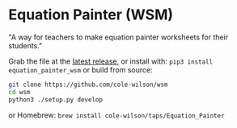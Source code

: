 # Equation Painter (WSM)
"A way for teachers to make equation painter worksheets for their students."

Grab the file at the [latest release](releases/latest), or install with:
`pip3 install equation_painter_wsm`
or build from source:
```bash
git clone https://github.com/cole-wilson/wsm
cd wsm
python3 ./setup.py develop
```
or Homebrew:
`brew install cole-wilson/taps/Equation_Painter`
